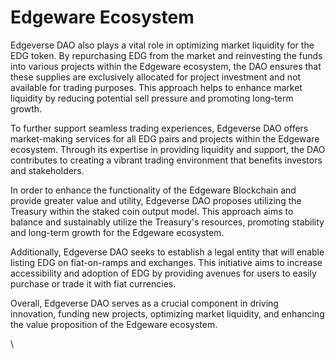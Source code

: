 # Edgeware Ecosystem

Edgeverse DAO also plays a vital role in optimizing market liquidity for the EDG token. By repurchasing EDG from the market and reinvesting the funds into various projects within the Edgeware ecosystem, the DAO ensures that these supplies are exclusively allocated for project investment and not available for trading purposes. This approach helps to enhance market liquidity by reducing potential sell pressure and promoting long-term growth.

To further support seamless trading experiences, Edgeverse DAO offers market-making services for all EDG pairs and projects within the Edgeware ecosystem. Through its expertise in providing liquidity and support, the DAO contributes to creating a vibrant trading environment that benefits investors and stakeholders.

In order to enhance the functionality of the Edgeware Blockchain and provide greater value and utility, Edgeverse DAO proposes utilizing the Treasury within the staked coin output model. This approach aims to balance and sustainably utilize the Treasury's resources, promoting stability and long-term growth for the Edgeware ecosystem.

Additionally, Edgeverse DAO seeks to establish a legal entity that will enable listing EDG on fiat-on-ramps and exchanges. This initiative aims to increase accessibility and adoption of EDG by providing avenues for users to easily purchase or trade it with fiat currencies.

Overall, Edgeverse DAO serves as a crucial component in driving innovation, funding new projects, optimizing market liquidity, and enhancing the value proposition of the Edgeware ecosystem.

\

